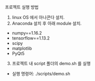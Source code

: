 프로젝트 실행 방법
1. linux OS 에서 아나콘다 설치.
2. Anaconda 설치 후 아래 module 설치.
- numpy==1.16.2
- tensorflow==1.13.2
- scipy
- matplotlib
- PyQt5
3. 프로젝트 내 script 폴더의 demo.sh 를 실행
- 실행 명령어: ./scripts/demo.sh 